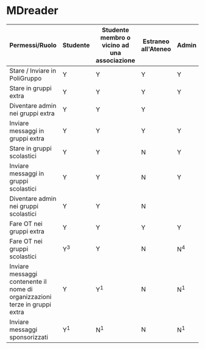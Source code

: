 # MDreader

| Permessi/Ruolo | Studente | Studente membro o vicino ad una associazione | Estraneo all'Ateneo | Admin | Admin non Studente | Professore / Personale Ateneo |
|--------------|------------|----------------------------------------------|--------------|-------|--------------------| ----------------------------- |
| Stare / Inviare in PoliGruppo | Y | Y | Y | Y | Y | Y |
| Stare in gruppi extra | Y | Y | Y | Y | Y | N<sup>1</sup> | 
| Diventare admin nei gruppi extra | Y | Y | Y |  |  | N | 
| Inviare messaggi in gruppi extra | Y | Y | Y | Y | Y | N |
| Stare in gruppi scolastici | Y | Y | N | Y | N<sup>2</sup> | N |
| Inviare messaggi in gruppi scolastici | Y | Y | N | Y | N<sup>2</sup> | N |
| Diventare admin nei gruppi scolastici | Y | Y | N |  | N | N | 
| Fare OT nei gruppi extra | Y | Y | Y | Y | Y | N |
| Fare OT nei gruppi scolastici | Y<sup>3</sup> | Y | N | N<sup>4</sup> | N | N |
| Inviare messaggi contenente il nome di organizzazioni terze in gruppi extra | Y | Y<sup>1</sup> | N | N<sup>1</sup> | N | N |
| Inviare messaggi sponsorizzati | Y<sup>1</sup> | N<sup>1</sup> | N | N<sup>1</sup> | N | N |
